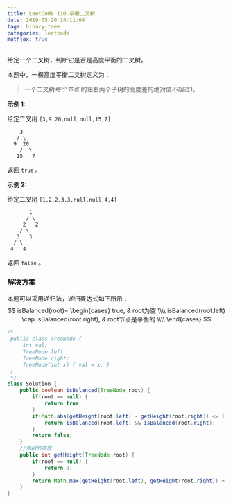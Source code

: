 ```yaml
---
title: LeetCode 110.平衡二叉树
date: 2019-05-20 14:11:04
tags: binary-tree
categories: leetcode
mathjax: true
---
```


给定一个二叉树，判断它是否是高度平衡的二叉树。

本题中，一棵高度平衡二叉树定义为：

> 一个二叉树*每个节点* 的左右两个子树的高度差的绝对值不超过1。

<!--more-->

**示例 1:**

给定二叉树 `[3,9,20,null,null,15,7]`

```
    3
   / \
  9  20
    /  \
   15   7
```

返回 `true` 。

**示例 2:**

给定二叉树 `[1,2,2,3,3,null,null,4,4]`

```
       1
      / \
     2   2
    / \
   3   3
  / \
 4   4
```

返回 `false` 。

### 解决方案

本题可以采用递归法，递归表达式如下所示：
$$
isBalanced(root)=
\begin{cases}
true, & root为空 \\\\
isBalanced(root.left) \cap isBalanced(root.right), & root节点是平衡的 \\\\
\end{cases}
$$

```java
/*
 public class TreeNode {
     int val;
     TreeNode left;
     TreeNode right;
     TreeNode(int x) { val = x; }
 }
 */
class Solution {
    public boolean isBalanced(TreeNode root) {
        if(root == null) {
            return true;
        }
        if(Math.abs(getHeight(root.left) - getHeight(root.right)) <= 1) {
            return isBalanced(root.left) && isBalanced(root.right);
        } 
        return false;
    }
    //求树的高度
    public int getHeight(TreeNode root) {
        if(root == null) {
            return 0;
        }
        return Math.max(getHeight(root.left), getHeight(root.right)) + 1;   
    }
}
```




